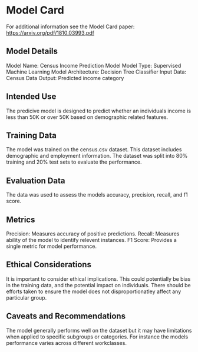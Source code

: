 # Model Card

For additional information see the Model Card paper: https://arxiv.org/pdf/1810.03993.pdf

## Model Details
Model Name: Census Income Prediction Model
Model Type: Supervised Machine Learning
Model Architecture: Decision Tree Classifier
Input Data: Census Data
Output: Predicted income category

## Intended Use
The predicive model is designed to predict whether an individuals income is less than 50K or over 50K based on demographic related features.

## Training Data
The model was trained on the census.csv dataset. This dataset includes demographic and employment information. The dataset was split into 80% training and 20% test sets to evaluate the performance.

## Evaluation Data
The data was used to assess the models accuracy, precision, recall, and f1 score.

## Metrics
Precision: Measures accuracy of positive predictions.
Recall: Measures ability of the model to identify relevent instances.
F1 Score: Provides a single metric for model performance.

## Ethical Considerations
It is important to consider ethical implications. This could potentially be bias in the training data, and the potential impact on individuals. There should be efforts taken to ensure the model does not disproportionatley affect any particular group.
## Caveats and Recommendations
The model generally performs well on the dataset but it may have limitations when applied to specific subgroups or categories. For instance the models performance varies across different workclasses. 
